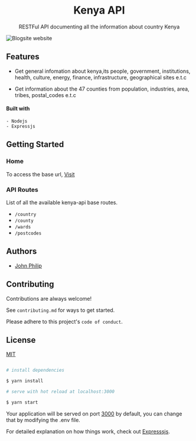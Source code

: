 <div align="center">

<h1>Kenya API</h1>

RESTFul API documenting all the information about country Kenya

</div>

![Blogsite website](https://cdn.britannica.com/15/15-050-B075588A/Flag-Kenya.jpg)

## Features

-   Get general infomation about kenya,its people, government, institutions, health, culture, energy, finance, infrastructure, geographical sites e.t.c

-   Get information about the 47 counties from population, industries, area, tribes, postal_codes e.t.c

#### Built with

    - Nodejs
    - Expressjs

## Getting Started

### Home

To access the base url, [Visit](https://kenya-api.onrender.com)

### API Routes

List of all the available kenya-api base routes.

-   `/country`
-   `/county`
-   `/wards`
-   `/postcodes`

## Authors

-   [John Philip](https://www.github.com/developerphilo)

## Contributing

Contributions are always welcome!

See `contributing.md` for ways to get started.

Please adhere to this project's `code of conduct`.

## License

[MIT](https://choosealicense.com/licenses/mit/)

```bash

# install dependencies

$ yarn install

# serve with hot reload at localhost:3000

$ yarn start

```

Your application will be served on port [3000](http://localhost:3000) by default, you can change that by modifying the .env file.

For detailed explanation on how things work, check out [Expresssjs](https://expressjs.com/en/starter/hello-world.html).

